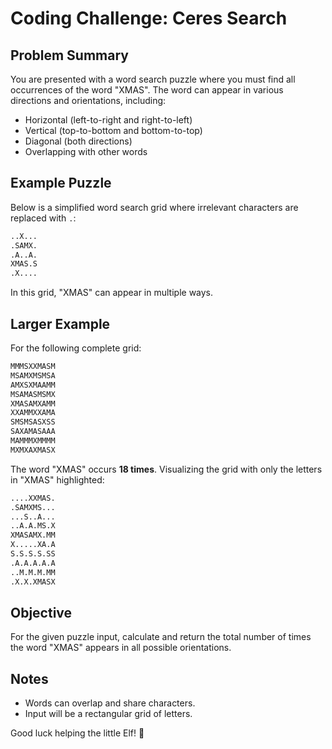 # Coding Challenge: Ceres Search

## Problem Summary

You are presented with a word search puzzle where you must find all occurrences of
the word "XMAS". The word can appear in various directions and orientations, including:

- Horizontal (left-to-right and right-to-left)
- Vertical (top-to-bottom and bottom-to-top)
- Diagonal (both directions)
- Overlapping with other words

## Example Puzzle

Below is a simplified word search grid where irrelevant characters are replaced
with `.`:

```txt
..X...
.SAMX.
.A..A.
XMAS.S
.X....
```

In this grid, "XMAS" can appear in multiple ways.

## Larger Example

For the following complete grid:

```txt
MMMSXXMASM
MSAMXMSMSA
AMXSXMAAMM
MSAMASMSMX
XMASAMXAMM
XXAMMXXAMA
SMSMSASXSS
SAXAMASAAA
MAMMMXMMMM
MXMXAXMASX
```

The word "XMAS" occurs **18 times**. Visualizing the grid with only the letters
in "XMAS" highlighted:

```txt
....XXMAS.
.SAMXMS...
...S..A...
..A.A.MS.X
XMASAMX.MM
X.....XA.A
S.S.S.S.SS
.A.A.A.A.A
..M.M.M.MM
.X.X.XMASX
```

## Objective

For the given puzzle input, calculate and return the total number of times the word
"XMAS" appears in all possible orientations.

## Notes

- Words can overlap and share characters.
- Input will be a rectangular grid of letters.

Good luck helping the little Elf! 🌟
